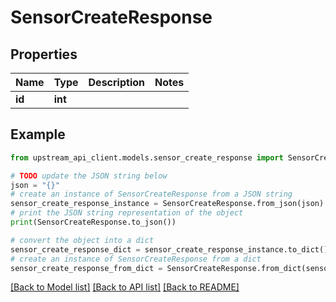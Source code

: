 # SensorCreateResponse


## Properties

Name | Type | Description | Notes
------------ | ------------- | ------------- | -------------
**id** | **int** |  | 

## Example

```python
from upstream_api_client.models.sensor_create_response import SensorCreateResponse

# TODO update the JSON string below
json = "{}"
# create an instance of SensorCreateResponse from a JSON string
sensor_create_response_instance = SensorCreateResponse.from_json(json)
# print the JSON string representation of the object
print(SensorCreateResponse.to_json())

# convert the object into a dict
sensor_create_response_dict = sensor_create_response_instance.to_dict()
# create an instance of SensorCreateResponse from a dict
sensor_create_response_from_dict = SensorCreateResponse.from_dict(sensor_create_response_dict)
```
[[Back to Model list]](../README.md#documentation-for-models) [[Back to API list]](../README.md#documentation-for-api-endpoints) [[Back to README]](../README.md)


